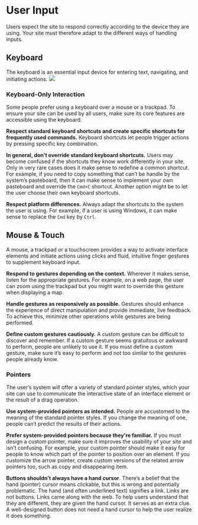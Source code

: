 # User Input
Users expect the site to respond correctly according to the device they are using. Your site must therefore adapt to the different ways of handling inputs.

## Keyboard
The keyboard is an essential input device for entering text, navigating, and initiating actions.
![](https://developer.apple.com/design/human-interface-guidelines/macos/images/keyboard_2x.png)
### Keyboard-Only Interaction
Some people prefer using a keyboard over a mouse or a trackpad. To ensure your site can be used by all users, make sure its core features are accessible using the keyboard.

**Respect standard keyboard shortcuts and create specific shortcuts for frequently used commands.** Keyboard shortcuts let people trigger actions by pressing specific key combination.

**In general, don’t override standard keyboard shortcuts.** Users may become confused if the shortcuts they know work differently in your site. Only in very rare cases does it make sense to redefine a common shortcut. For example, if you need to copy something that can’t be handle by the system’s pasteboard, then it can make sense to implement your own pasteboard and override the `Cmd+C` shortcut. Another option might be to let the user choose their own keyboard shortcuts.

**Respect platform differences.** Always adapt the shortcuts to the system the user is using. For example, if a user is using Windows, it can make sense to replace the `Cmd` key by `Ctrl`.

## Mouse & Touch
A mouse, a trackpad or a touchscreen provides a way to activate interface elements and initiate actions using clicks and fluid, intuitive finger gestures to supplement keyboard input.

**Respond to gestures depending on the context.** Wherever it makes sense, listen for the appropriate gestures. For example, on a web page, the user can zoom using the trackpad but you might want to override this gesture when displaying a map.

**Handle gestures as responsively as possible.** Gestures should enhance the experience of direct manipulation and provide immediate, live feedback. To achieve this, minimize other operations while gestures are being performed.

**Define custom gestures cautiously.** A custom gesture can be difficult to discover and remember. If a custom gesture seems gratuitous or awkward to perform, people are unlikely to use it. If you must define a custom gesture, make sure it’s easy to perform and not too similar to the gestures people already know.

### Pointers
The user’s system will offer a variety of standard pointer styles, which your site can use to communicate the interactive state of an interface element or the result of a drag operation.

**Use system-provided pointers as intended.** People are accustomed to the meaning of the standard pointer styles. If you change the meaning of one, people can’t predict the results of their actions.

**Prefer system-provided pointers because they're familiar.** If you must design a custom pointer, make sure it improves the usability of your site and isn’t confusing. For example, your custom pointer should make it easy for people to know which part of the pointer to position over an element. If you customize the arrow pointer, create custom versions of the related arrow pointers too, such as copy and disappearing item.

**Buttons shouldn’t always have a hand cursor**. There’s a belief that the hand (pointer) cursor means clickable, but this is wrong and potentially problematic. The hand (and often underlined text) signifies a link. Links are not buttons. Links came along with the web. To help users understand that they are different, they are given the hand cursor. It serves as an extra clue. A well-designed button does not need a hand cursor to help the user realize it does something.
